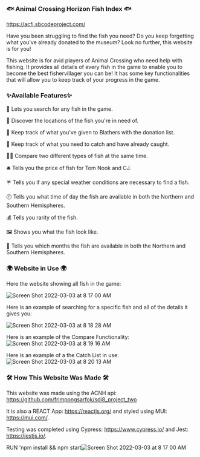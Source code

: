 ### 🐟  Animal Crossing Horizon Fish Index 🐟 

https://acfi.sbcodeproject.com/

Have you been struggling to find the fish you need? Do you keep forgetting what you've already donated to the museum? Look no further, this website is for you! 

This website is for avid players of Animal Crossing who need help with fishing. It provides all details of every fish in the game to enable you to become the best fishervillager you can be! It has some key functionalities that will allow you to keep track of your progress in the game. 

 ### ✨Available Features✨
 
 🔎 Lets you search for any fish in the game.
 
🧭 Discover the locations of the fish you're in need of.

🎁 Keep track of what you've given to Blathers with the donation list. 

🎣 Keep track of what you need to catch and have already caught. 

🐠🦑 Compare two different types of fish at the same time.

🛎 Tells you the price of fish for Tom Nook and CJ.

☔ Tells you if any special weather conditions are necessary to find a fish.

🕗 Tells you what time of day the fish are available in both the Northern and Southern Hemispheres. 

💰 Tells you rarity of the fish. 

🖼 Shows you what the fish look like.

📅 Tells you which months the fish are available in both the Northern and Southern Hemispheres. 


### 🌍 Website in Use 🌍 

Here the website showing all fish in the game:

![Screen Shot 2022-03-03 at 8 17 00 AM](https://user-images.githubusercontent.com/23236161/156573116-b94e795f-19f6-45be-89e3-cd466b3351af.png)

Here is an example of searching for a specific fish and all of the details it gives you:

![Screen Shot 2022-03-03 at 8 18 28 AM](https://user-images.githubusercontent.com/23236161/156573296-05457606-5efa-4fcd-98c1-aadcc9045aee.png)

Here is an example of the Compare Functionality:
![Screen Shot 2022-03-03 at 8 19 16 AM](https://user-images.githubusercontent.com/23236161/156573547-9e718d3a-c783-4685-9eed-694e5cdbb95e.png)


Here is an example of a the Catch List in use:
![Screen Shot 2022-03-03 at 8 20 13 AM](https://user-images.githubusercontent.com/23236161/156573618-b609296c-746e-4d8b-b316-29c460151452.png)


### 🛠 How This Website Was Made 🛠

This website was made using the ACNH api: https://github.com/frimpongsarfok/sdi8_project_two

It is also a REACT App: https://reactjs.org/ and styled using MUI: https://mui.com/. 

Testing was completed using Cypress: https://www.cypress.io/ and Jest: https://jestjs.io/. 


RUN 'npm install && npm start![Screen Shot 2022-03-03 at 8 17 00 AM](https://user-images.githubusercontent.com/23236161/156572991-61a8d58d-b157-46de-baa7-fa0331816d1a.png)


